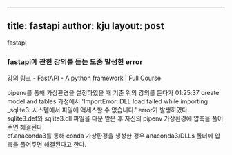 

---
title: fastapi
author: kju
layout: post
---
fastapi
<html>
  <head>
    <title>fastapi tutorial</title>
    <meta charset="utf-8">
  </head>
<body>

  <h3>fastapi에 관한 강의를 듣는 도중 발생한 error</h3>
  <p><a href="https://www.youtube.com/watch?v=7t2alSnE2-I&t=1050s">강의 링크</a> - FastAPI - A python framework | Full Course</p>


<p>
  pipenv를 통해 가상환경을 설정하였을 때 기준
  위의 강의를 듣다가 01:25:37 create model and tables 과정에서 'ImportError: DLL load failed while importing _sqlite3: 시스템에서 파일에 액세스할 수 없습니다.' error가 발생하였다.
  <br>sqlite3.def와 sqlite3.dll 파일을 다운 받은 후 자신의 pipenv 가상환경에 압축을 풀어주면 해결된다.
  <br>cf.anaconda3를 통해 conda 가상환경을 생성한 경우 anaconda3/DLLs 폴더에 압축을 풀어주면 해결된다고 한다.
</p>
</body>
</html>
